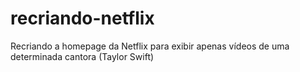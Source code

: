 # recriando-netflix
Recriando a homepage da Netflix para exibir apenas vídeos de uma determinada cantora (Taylor Swift) 

